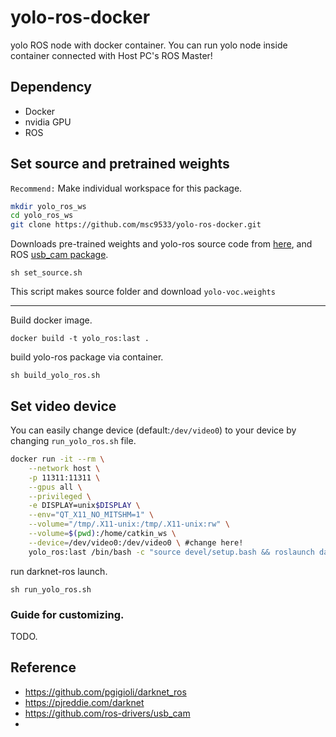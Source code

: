 # yolo-ros-docker

yolo ROS node with docker container. You can run yolo node inside container connected with Host PC's ROS Master!

## Dependency

- Docker
- nvidia GPU
- ROS

## Set source and pretrained weights

`Recommend:` Make individual workspace for this package.

```bash
mkdir yolo_ros_ws
cd yolo_ros_ws
git clone https://github.com/msc9533/yolo-ros-docker.git
```

Downloads pre-trained weights and yolo-ros source code from [here](https://github.com/pgigioli/darknet_ros), and ROS [usb_cam package](https://github.com/ros-drivers/usb_cam).

```
sh set_source.sh
```

This script makes source folder and download `yolo-voc.weights`

---

Build docker image.

```
docker build -t yolo_ros:last .
```

build yolo-ros package via container.

```
sh build_yolo_ros.sh
```

## Set video device

You can easily change device (default:`/dev/video0`) to your device by changing `run_yolo_ros.sh` file. 

```bash
docker run -it --rm \
	--network host \
	-p 11311:11311 \
	--gpus all \
	--privileged \
	-e DISPLAY=unix$DISPLAY \
	--env="QT_X11_NO_MITSHM=1" \
	--volume="/tmp/.X11-unix:/tmp/.X11-unix:rw" \
	--volume=$(pwd):/home/catkin_ws \
	--device=/dev/video0:/dev/video0 \ #change here!
	yolo_ros:last /bin/bash -c "source devel/setup.bash && roslaunch darknet_ros yolo_ros.launch"

```

run darknet-ros launch.

```
sh run_yolo_ros.sh
```

### Guide for customizing.

TODO.

## Reference

- https://github.com/pgigioli/darknet_ros
- https://pjreddie.com/darknet
- https://github.com/ros-drivers/usb_cam
- 
